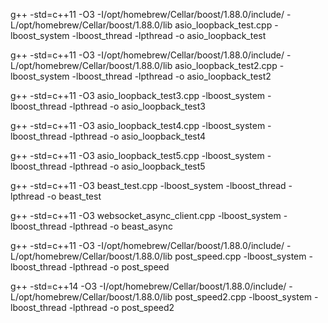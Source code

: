 g++ -std=c++11 -O3 -I/opt/homebrew/Cellar/boost/1.88.0/include/ -L/opt/homebrew/Cellar/boost/1.88.0/lib asio_loopback_test.cpp -lboost_system -lboost_thread -lpthread -o asio_loopback_test


g++ -std=c++11 -O3 -I/opt/homebrew/Cellar/boost/1.88.0/include/ -L/opt/homebrew/Cellar/boost/1.88.0/lib asio_loopback_test2.cpp -lboost_system -lboost_thread -lpthread -o asio_loopback_test2


g++ -std=c++11 -O3 asio_loopback_test3.cpp -lboost_system -lboost_thread -lpthread -o asio_loopback_test3



g++ -std=c++11 -O3 asio_loopback_test4.cpp -lboost_system -lboost_thread -lpthread -o asio_loopback_test4


g++ -std=c++11 -O3 asio_loopback_test5.cpp -lboost_system -lboost_thread -lpthread -o asio_loopback_test5


g++ -std=c++11 -O3 beast_test.cpp -lboost_system -lboost_thread -lpthread -o beast_test


g++ -std=c++11 -O3 websocket_async_client.cpp -lboost_system -lboost_thread -lpthread -o beast_async



g++ -std=c++11 -O3 -I/opt/homebrew/Cellar/boost/1.88.0/include/ -L/opt/homebrew/Cellar/boost/1.88.0/lib post_speed.cpp -lboost_system -lboost_thread -lpthread -o post_speed


g++ -std=c++14 -O3 -I/opt/homebrew/Cellar/boost/1.88.0/include/ -L/opt/homebrew/Cellar/boost/1.88.0/lib post_speed2.cpp -lboost_system -lboost_thread -lpthread -o post_speed2
